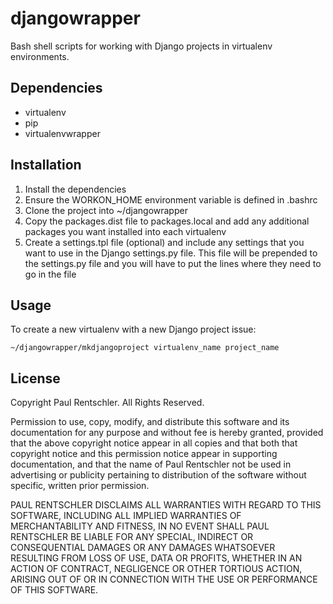 # djangowrapper

Bash shell scripts for working with Django projects in virtualenv environments.

## Dependencies

  * virtualenv
  * pip
  * virtualenvwrapper


## Installation

  1. Install the dependencies
  1. Ensure the WORKON_HOME environment variable is defined in .bashrc
  1. Clone the project into ~/djangowrapper
  1. Copy the packages.dist file to packages.local and add any additional
     packages you want installed into each virtualenv
  1. Create a settings.tpl file (optional) and include any settings that
     you want to use in the Django settings.py file. This file will be
     prepended to the settings.py file and you will have to put the
     lines where they need to go in the file


## Usage

To create a new virtualenv with a new Django project issue:

    ~/djangowrapper/mkdjangoproject virtualenv_name project_name


## License

Copyright Paul Rentschler. All Rights Reserved.

Permission to use, copy, modify, and distribute this software and its
documentation for any purpose and without fee is hereby granted, provided 
that the above copyright notice appear in all copies and that both that 
copyright notice and this permission notice appear in supporting 
documentation, and that the name of Paul Rentschler not be used in 
advertising or publicity pertaining to distribution of the software 
without specific, written prior permission.

PAUL RENTSCHLER DISCLAIMS ALL WARRANTIES WITH REGARD TO THIS SOFTWARE, 
INCLUDING ALL IMPLIED WARRANTIES OF MERCHANTABILITY AND FITNESS, IN NO EVENT 
SHALL PAUL RENTSCHLER BE LIABLE FOR ANY SPECIAL, INDIRECT OR CONSEQUENTIAL 
DAMAGES OR ANY DAMAGES WHATSOEVER RESULTING FROM LOSS OF USE, DATA OR PROFITS, 
WHETHER IN AN ACTION OF CONTRACT, NEGLIGENCE OR OTHER TORTIOUS ACTION, ARISING 
OUT OF OR IN CONNECTION WITH THE USE OR PERFORMANCE OF THIS SOFTWARE.

